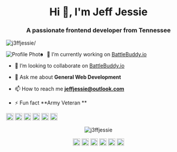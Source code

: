 <h1 align="center">Hi 👋, I'm Jeff Jessie</h1>
<h3 align="center">A passionate frontend developer from Tennessee</h3>
<p align="left"> <img src=https://komarev.com/ghpvc/?username=j3ffjessie alt=j3ffjessie/> </p>

<img src="https://share.icloud.com/photos/01YIg9LIf1tfnQQe3G4B0cn7g"
     alt="Profile Photo"
     style="float: left; margin-right: 10px;" />

- 🔭 I’m currently working on [BattleBuddy.io](https://github.com/J3ffJessie/BattleBuddy.io)

- 👯 I’m looking to collaborate on [BattleBuddy.io](https://github.com/J3ffJessie/BattleBuddy.io)

- 💬 Ask me about **General Web Development**

- 📫 How to reach me **jeffjessie@outlook.com**

- ⚡ Fun fact **Army Veteran **

<p align="left"><img src=https://konpa.github.io/devicon/devicon.git/icons/amazonwebservices/amazonwebservices-original-wordmark.svg alt=amazonwebservices width="20" height="20"/> <img src=https://konpa.github.io/devicon/devicon.git/icons/css3/css3-original-wordmark.svg alt=css3 width="20" height="20"/> <img src=https://konpa.github.io/devicon/devicon.git/icons/html5/html5-original-wordmark.svg alt=html5 width="20" height="20"/> <img src=https://konpa.github.io/devicon/devicon.git/icons/javascript/javascript-original.svg alt=javascript width="20" height="20"/> <img src=https://konpa.github.io/devicon/devicon.git/icons/mongodb/mongodb-original-wordmark.svg alt=mongodb width="20" height="20"/> <img src=https://konpa.github.io/devicon/devicon.git/icons/nodejs/nodejs-original-wordmark.svg alt=nodejs width="20" height="20"/></p><p align="center"> <img src=https://github-readme-stats.vercel.app/api?username=j3ffjessie&show_icons=true alt=j3ffjessie /> </p>

<p align="center"> 
<a href=https://codepen.io/j3ffjessie target="blank"><img align="center" src=https://cdn.jsdelivr.net/npm/simple-icons@3.0.1/icons/codepen.svg alt="j3ffjessie" height="20" width="20" /></a>
<a href=https://dev.to/j3ffjessie target="blank"><img align="center" src=https://cdn.jsdelivr.net/npm/simple-icons@3.0.1/icons/dev-dot-to.svg alt="j3ffjessie" height="20" width="20" /></a>
<a href=https://twitter.com/j3ffjessie target="blank"><img align="center" src=https://cdn.jsdelivr.net/npm/simple-icons@3.0.1/icons/twitter.svg alt="j3ffjessie" height="20" width="20" /></a>
<a href=https://linkedin.com/in/jeffjessie target="blank"><img align="center" src=https://cdn.jsdelivr.net/npm/simple-icons@3.0.1/icons/linkedin.svg alt="jeffjessie" height="20" width="20" /></a>
<a href=https://codesandbox.com/j3ffjessie target="blank"><img align="center" src=https://cdn.jsdelivr.net/npm/simple-icons@3.0.1/icons/codesandbox.svg alt="j3ffjessie" height="20" width="20" /></a>
<a href=https://instagram.com/j3ffjessie target="blank"><img align="center" src=https://cdn.jsdelivr.net/npm/simple-icons@3.0.1/icons/instagram.svg alt="j3ffjessie" height="20" width="20" /></a>
</p>
